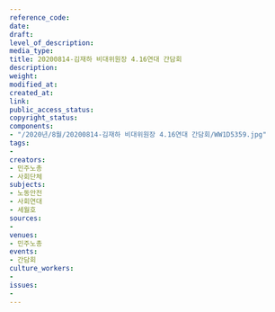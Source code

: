 ```yaml
---
reference_code: 
date: 
draft: 
level_of_description: 
media_type: 
title: 20200814-김재하 비대위원장 4.16연대 간담회
description: 
weight: 
modified_at: 
created_at: 
link: 
public_access_status: 
copyright_status: 
components:
- "/2020년/8월/20200814-김재하 비대위원장 4.16연대 간담회/WW1D5359.jpg"
tags:
- 
creators:
- 민주노총
- 사회단체
subjects:
- 노동안전
- 사회연대
- 세월호
sources:
- 
venues:
- 민주노총
events:
- 간담회
culture_workers:
- 
issues:
- 
---
```

